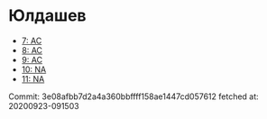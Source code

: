 # Юлдашев
- [7: AC](7.md)
- [8: AC](8.md)
- [9: AC](9.md)
- [10: NA](10.md)
- [11: NA](11.md)

Commit: 3e08afbb7d2a4a360bbffff158ae1447cd057612
 fetched at: 20200923-091503
